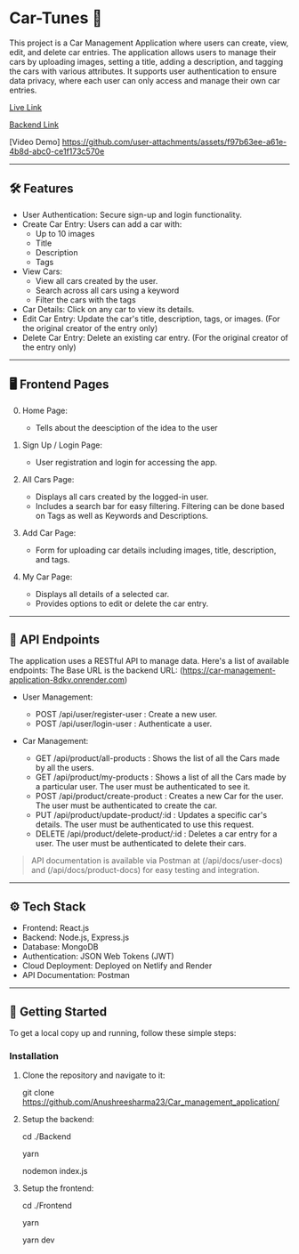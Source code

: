 # Car-Tunes 🚗

This project is a Car Management Application where users can create, view, edit, and delete car entries. The application allows users to manage their cars by uploading images, setting a title, adding a description, and tagging the cars with various attributes. It supports user authentication to ensure data privacy, where each user can only access and manage their own car entries.

[Live Link](https://graceful-gumption-bf7a01.netlify.app/)

[Backend Link](https://car-management-application-8dkv.onrender.com)

[Video Demo] 
https://github.com/user-attachments/assets/f97b63ee-a61e-4b8d-abc0-ce1f173c570e


---

## 🛠 Features

- User Authentication: Secure sign-up and login functionality.
- Create Car Entry: Users can add a car with:
  - Up to 10 images
  - Title
  - Description
  - Tags
- View Cars:
  - View all cars created by the user.
  - Search across all cars using a keyword
  - Filter the cars with the tags
- Car Details: Click on any car to view its details.
- Edit Car Entry: Update the car's title, description, tags, or images. (For the original creator of the entry only)
- Delete Car Entry: Delete an existing car entry. (For the original creator of the entry only)

---

## 🖥 Frontend Pages

0. Home Page:

   - Tells about the deesciption of the idea to the user

1. Sign Up / Login Page:

   - User registration and login for accessing the app.

2. All Cars Page:

   - Displays all cars created by the logged-in user.
   - Includes a search bar for easy filtering. Filtering can be done based on Tags as well as Keywords and Descriptions.

3. Add Car Page:

   - Form for uploading car details including images, title, description, and tags.

4. My Car Page:
   - Displays all details of a selected car.
   - Provides options to edit or delete the car entry.

---

## 📡 API Endpoints

The application uses a RESTful API to manage data. Here's a list of available endpoints:
The Base URL is the backend URL: (https://car-management-application-8dkv.onrender.com)

- User Management:

  - POST /api/user/register-user : Create a new user.
  - POST /api/user/login-user : Authenticate a user.

- Car Management:
  - GET /api/product/all-products : Shows the list of all the Cars made by all the users.
  - GET /api/product/my-products : Shows a list of all the Cars made by a particular user. The user must be authenticated to see it.
  - POST /api/product/create-product : Creates a new Car for the user. The user must be authenticated to create the car.
  - PUT /api/product/update-product/:id : Updates a specific car's details. The user must be authenticated to use this request.
  - DELETE /api/product/delete-product/:id : Deletes a car entry for a user. The user must be authenticated to delete their cars.

> API documentation is available via Postman at (/api/docs/user-docs) and (/api/docs/product-docs) for easy testing and integration.

---

## ⚙ Tech Stack

- Frontend: React.js
- Backend: Node.js, Express.js
- Database: MongoDB
- Authentication: JSON Web Tokens (JWT)
- Cloud Deployment: Deployed on Netlify and Render
- API Documentation: Postman

---

## 🚀 Getting Started

To get a local copy up and running, follow these simple steps:

### Installation

1. Clone the repository and navigate to it:

   git clone https://github.com/Anushreesharma23/Car_management_application/
   

2. Setup the backend:

   cd ./Backend
   
   yarn
   
   nodemon index.js
   

4. Setup the frontend:
   
   cd ./Frontend
   
   yarn
   
   yarn dev
   
